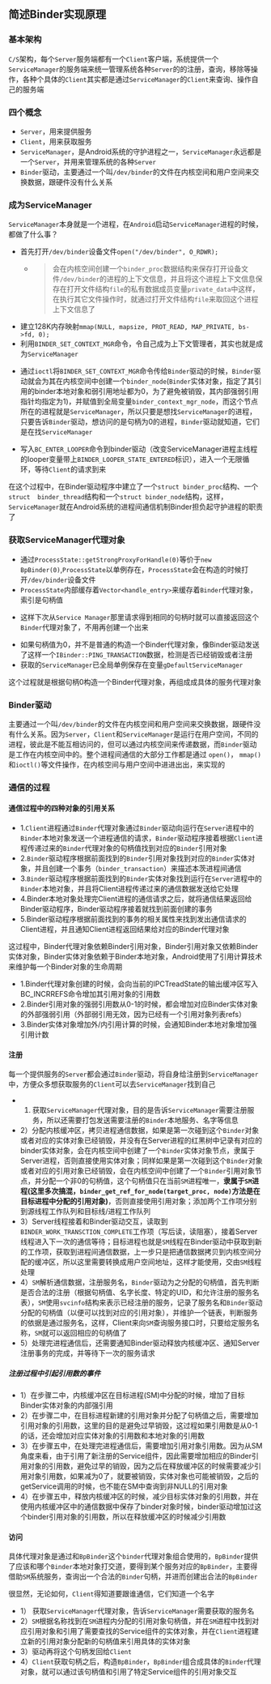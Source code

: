 ## 简述Binder实现原理

### 基本架构
`C/S`架构，每个`Server`服务端都有一个`Client`客户端，系统提供一个`ServiceManager`的服务端来统一管理系统各种`Server`的的注册，查询，移除等操作，各种个具体的`Client`其实都是通过`ServiceManager`的`Client`来查询、操作自己的服务端

### 四个概念
* `Server`，用来提供服务
* `Client`，用来获取服务
* `ServiceManager`，是Android系统的守护进程之一，`ServiceManager`永远都是一个`Server`，并用来管理系统的各种`Server`
* `Binder`驱动，主要通过一个叫`/dev/binder`的文件在内核空间和用户空间来交换数据，跟硬件没有什么关系

### 成为ServiceManager
`ServiceManager`本身就是一个进程，在`Android`启动`ServiceManager`进程的时候，都做了什么事？
* 首先打开`/dev/binder`设备文件`open("/dev/binder", O_RDWR);`
  - >会在内核空间创建一个`binder_proc`数据结构来保存打开设备文件`/dev/binder`的进程的上下文信息，并且将这个进程上下文信息保存在打开文件结构`file`的私有数据成员变量`private_data`中这样，在执行其它文件操作时，就通过打开文件结构`file`来取回这个进程上下文信息了
* 建立128K内存映射`mmap(NULL, mapsize, PROT_READ, MAP_PRIVATE, bs->fd, 0);`
* 利用`BINDER_SET_CONTEXT_MGR`命令，令自己成为上下文管理者，其实也就是成为`ServiceManager`
 - 通过`ioctl`将`BINDER_SET_CONTEXT_MGR`命令传给`Binder`驱动的时候，`Binder`驱动就会为其在内核空间中创建一个`binder_node`(`Binder`实体对象，指定了其引用的binder本地对象和弱引用地址都为0，为了避免被销毁，其内部强弱引用指针均指定为1)，并赋值到全局变量`binder_context_mgr_node`，而这个节点所在的进程就是`ServiceManager`，所以只要是想找`ServiceManager`的进程，只要告诉`Binder`驱动，想访问的是句柄为0的进程，`Binder`驱动就知道，它们是在找`ServiceManager`
* 写入`BC_ENTER_LOOPER`命令到binder驱动（改变ServiceManager进程主线程的looper变量带上`BINDER_LOOPER_STATE_ENTERED`标识），进入一个无限循环，等待`Client`的请求到来

在这个过程中，在Binder驱动程序中建立了一个`struct binder_proc`结构、一个`struct  binder_thread`结构和一个`struct binder_node`结构，这样，`ServiceManager`就在Android系统的进程间通信机制Binder担负起守护进程的职责了

### 获取ServiceManager代理对象
* 通过`ProcessState::getStrongProxyForHandle(0)`等价于`new BpBinder(0)`,`ProcessState`以单例存在，`ProcessState`会在构造的时候打开`/dev/binder`设备文件
* `ProcessState`内部缓存着`Vector<handle_entry>`来缓存着`Binder`代理对象，索引是句柄值
 - 这样下次从`Service Manager`那里请求得到相同的句柄时就可以直接返回这个`Binder`代理对象了，不用再创建一个出来
* 如果句柄值为0，并不是普通的构造一个Binder代理对象，像Binder驱动发送了这样一个`IBinder::PING_TRANSACTION`数据，检测是否已经销毁或者注册
* 获取的`ServiceManager`已全局单例保存在变量`gDefaultServiceManager`

这个过程就是根据句柄0构造一个Binder代理对象，再组成成具体的服务代理对象

### Binder驱动
主要通过一个叫`/dev/binder`的文件在内核空间和用户空间来交换数据，跟硬件没有什么关系。因为`Server`，`Client`和`ServiceManager`是运行在用户空间，不同的进程，彼此是不能互相访问的，但可以通过内核空间来传递数据，而`Binder`驱动是工作在内核空间中的。整个进程间通信的大部分工作都是通过 `open()`， `mmap()`和`ioctl()`等文件操作，在内核空间与用户空间中进进出出，来实现的

### 通信的过程
#### 通信过程中的四种对象的引用关系
* 1.`Client`进程通过`Binder`代理对象通过`Binder`驱动向运行在`Server`进程中的`Binder`本地对象发送一个进程通信的请求，`Binder`驱动程序接着根据`Client`进程传递过来的`Binder`代理对象的句柄值找到对应的`Binder`引用对象
* 2.`Binder`驱动程序根据前面找到的`Binder`引用对象找到对应的`Binder`实体对象，并且创建一个事务（`binder_transaction`）来描述本茨进程间通信
* 3.`Binder`驱动程序根据前面找到的`Binder`实体对象找到运行在`Server`进程中的`Binder`本地对象，并且将Client进程传递过来的通信数据发送给它处理
* 4.Binder本地对象处理完Client进程的通信请求之后，就将通信结果返回给Binder驱动程序，Binder驱动程序接着就找到前面创建的事务
* 5.Binder驱动程序根据前面找到的事务的相关属性来找到发出通信请求的Client进程，并且通知Client进程返回结果给对应的Binder代理对象

这过程中，Binder代理对象依赖Binder引用对象，Binder引用对象又依赖Binder实体对象，Binder实体对象依赖于Binder本地对象，Android使用了引用计算技术来维护每一个Binder对象的生命周期

* 1.Binder代理对象创建的时候，会向当前的IPCTreadState的输出缓冲区写入BC_INCRREFS命令增加其引用对象的引用数
* 2.Binder引用对象的强弱引用数从0-1的时候，都会增加对应Binder实体对象的外部强弱引用（外部弱引用无效，因为已经有一个引用对象列表refs）
* 3.Binder实体对象增加外/内引用计算的时候，会通知Binder本地对象增加强引用计数

#### 注册
每一个提供服务的`Server`都会通过`Binder`驱动，将自身给注册到`ServiceManager`中，方便众多想获取服务的`Client`可以去`ServiceManager`找到自己
* 1) 获取`ServiceManager`代理对象，目的是告诉`ServiceManager`需要注册服务，所以还需要打包发送需要注册的`Binder`本地服务、名字等信息
* 2）分配内核缓冲区，拷贝进程通信数据，如果是第一次碰到这个`Binder`对象或者对应的实体对象已经销毁，并没有在Server进程的红黑树中记录有对应的binder实体对象，会在内核空间中创建了一个`Binder`实体对象节点，隶属于Server进程，否则直接使用实体对象；同样如果是第一次碰到这个`Binder`对象或者对应的引用对象已经销毁，会在内核空间中创建了一个`Binder`引用对象节点，并分配一个非0的句柄值，这个句柄值只在当前`SM`进程唯一，__隶属于`SM`进程(这里多次搞混，`binder_get_ref_for_node(target_proc, node)`方法是在目标进程中分配的引用对象)__，否则直接使用引用对象；添加两个工作项分别到源线程工作队列和目标线/进程工作队列
* 3）Server线程接着和Binder驱动交互，读取到`BINDER_WORK_TRANSCTION_COMPLETE`工作项（写后读，读阻塞），接着Server线程进入下一次的通信等待；目标进程也就是`SM`线程在Binder驱动中获取到新的工作项，获取到进程间通信数据，上一步只是把通信数据拷贝到内核空间分配的缓冲区，所以这里需要转换成用户空间地址，这样才能使用，交由`SM`线程处理
* 4）`SM`解析通信数据，注册服务名，`Binder`驱动为之分配的句柄值，首先判断是否合法的注册（根据句柄值、名字长度、特定的UID，和允许注册的服务名表），`SM`使用`svcinfo`结构来表示已经注册的服务，记录了服务名和`Binder`驱动分配的句柄值（以便可以找到对应的引用对象），并维护一个链表，判断服务的依据是通过服务名，这样，Client来向`SM`查询服务接口时，只要给定服务名称，`SM`就可以返回相应的句柄值了
* 5）处理完进程通信后，还需要通知Binder驱动释放内核缓冲区、通知Server注册事务的完成，并等待下一次的服务请求

##### 注册过程中引起引用数的事件
* 1）在步骤二中，内核缓冲区在目标进程(SM)中分配的时候，增加了目标Binder实体对象的内部强引用
* 2）在步骤二中，在目标进程新建的引用对象并分配了句柄值之后，需要增加引用对象的引用数，这里的目的是避免过早销毁，这过程如果引用数是从0-1的话，还会增加对应实体对象的引用数和本地对象的引用数
* 3）在步骤五中，在处理完进程通信后，需要增加引用对象引用数。因为从SM角度来看，由于引用了新注册的Service组件，因此需要增加相应的Binder引用对象的引用数，避免过早的销毁，因为之后在释放缓冲区的时候需要减少引用对象引用数，如果减为0了，就要被销毁，实体对象也可能被销毁，之后的getService调用的时候，也不能在SM中查询到非NULL的引用对象
* 4）在步骤五中，释放内核缓冲区的时候，减少目标实体对象的引用数，并在使用内核缓冲区中的通信数据中保存了binder对象时候，binder驱动增加过这个binder引用对象的引用数，所以在释放缓冲区的时候减少引用数



#### 访问
具体代理对象是通过和`BpBinder`这个`binder`代理对象组合使用的，`BpBinder`提供了应该和哪个`Binder`本地对象打交道，要得到某个服务对应的`BpBinder`，主要得借助`SM`系统服务，查询出一个合法的`Binder`句柄，并进而创建出合法的`BpBinder`

很显然，无论如何，`Client`得知道要跟谁通信，它们知道一个名字
* 1） 获取`ServiceManager`代理对象，告诉`ServiceManager`需要获取的服务名
* 2）`SM`根据名称找到在`SM`进程内分配的引用对象句柄值，并在`SM`进程中找到对应引用对象和引用了需要查找的Service组件的实体对象，并在`Client`进程建立新的引用对象分配新的句柄值来引用具体的实体对象
* 3）驱动再将这个句柄发回给`Client`
* 4）`Client`获取句柄之后，构造`BpBinder`，`BpBinder`组合成具体的`Binder`代理对象，就可以通过该句柄值和引用了特定Service组件的引用对象交互
